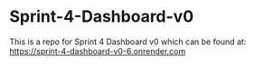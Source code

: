 # Sprint-4-Dashboard-v0
This is a repo for Sprint 4 Dashboard v0 which can be found at: https://sprint-4-dashboard-v0-6.onrender.com

